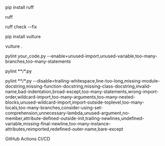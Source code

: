 pip install ruff

ruff

ruff check --fix

pip install vulture

vulture .


pylint your_code.py --enable=unused-import,unused-variable,too-many-branches,too-many-statements

pylint **/*.py

pylint **/*.py --disable=trailing-whitespace,line-too-long,missing-module-docstring,missing-function-docstring,missing-class-docstring,invalid-name,bad-indentation,broad-except,too-many-statements,wrong-import-order,wildcard-import,too-many-arguments,too-many-nested-blocks,unused-wildcard-import,import-outside-toplevel,too-many-locals,too-many-branches,consider-using-set-comprehension,unnecessary-lambda,unused-argument,no-member,attribute-defined-outside-init,trailing-newlines,undefined-variable,missing-final-newline,too-many-instance-attributes,reimported,redefined-outer-name,bare-except


GitHub Actions CI/CD
